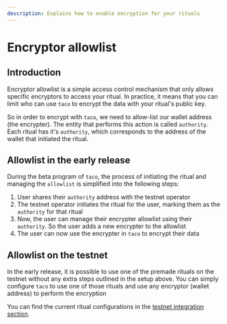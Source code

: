 ```yaml
---
description: Explains how to enable encryption for your rituals
---
```


# Encryptor allowlist

## Introduction

Encryptor allowlist is a simple access control mechanism that only allows specific encryptors to access your ritual. In practice, it means that you can limit who can use `taco` to encrypt the data with your ritual's public key.

So in order to encrypt with `taco`, we need to allow-list our wallet address (the encrypter). The entity that performs this action is called `authority`. Each ritual has it's `authority`, which corresponds to the address of the wallet that initiated the ritual.

## Allowlist in the early release

During the beta program of `taco`, the process of initiating the ritual and managing the `allowlist` is simplified into the following steps:

1. User shares their `authority` address with the testnet operator
2. The testnet operator initiates the ritual for the user, marking them as the `authority` for that ritual
3. Now, the user can manage their encrypter allowlist using their `authority`. So the user adds a new encrypter to the allowlist
4. The user can now use the encrypter in `taco` to encrypt their data

## Allowlist on the testnet

In the early release, it is possible to use one of the premade rituals on the testnet without any extra steps outlined in the setup above. You can simply configure `taco` to use one of those rituals and use any encryptor (wallet address) to perform the encryption

You can find the current ritual configurations in the [testnet integration section](../integration-guides/get-started-with-tac.md#testnet-configuration).&#x20;
